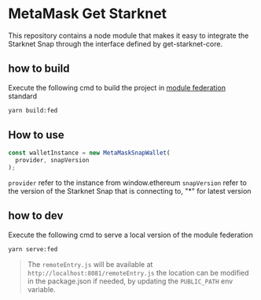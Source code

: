 # MetaMask Get Starknet

This repository contains a node module that makes it easy to integrate the Starknet Snap through the interface defined by get-starknet-core.


## how to build
Execute the following cmd to build the project in [module federation]([https://webpack.js.org/concepts/module-federation/] ) standard
```bash
yarn build:fed
```

## How to use

```javascript
const walletInstance = new MetaMaskSnapWallet(
  provider, snapVersion
);
```

`provider` refer to the instance from window.ethereum
`snapVersion` refer to the version of the Starknet Snap that is connecting to, "*" for latest version

## how to dev
Execute the following cmd to serve a local version of the module federation
```bash
yarn serve:fed
```

> The `remoteEntry.js` will be available at `http://localhost:8081/remoteEntry.js` the location can be modified in the package.json if needed, by updating the `PUBLIC_PATH` env variable.